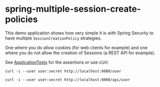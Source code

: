 # spring-multiple-session-create-policies

This demo application shows how very simple it is with Spring Security to have multiple ```SessionCreationPolicy``` strategies.

One where you do allow cookies (for web clients for example) and one where you do not allow the creation of Sessions (a REST API for example).

See [ApplicationTests](src/test/java/zilverline/ApplicationTests.java) for the assertions or use cUrl:

```
curl -i --user user:secret http://localhost:8080/user

curl -i --user user:secret http://localhost:8080/api/user
```
